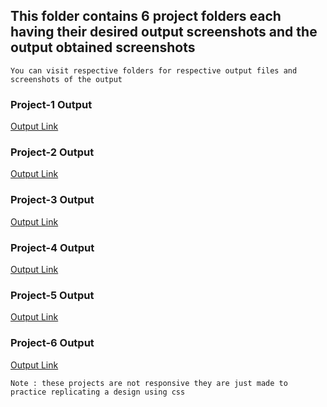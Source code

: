 ## This folder contains 6 project folders each having their desired output screenshots and the output obtained screenshots

`You can visit respective folders for respective output files and screenshots of the output`

### Project-1 Output

[Output Link](https://6460fad60c7e9612e928113f--capable-cuchufli-b03c63.netlify.app/)

### Project-2 Output

[Output Link](https://645ea3d5446d773e1de23a17--merry-tapioca-e3b557.netlify.app/)

### Project-3 Output

[Output Link](https://64640d70782ecb2d215f29e1--neon-flan-403916.netlify.app/)

### Project-4 Output

[Output Link](https://6465713885e245175cbfae45--venerable-semolina-84d6f5.netlify.app/)

### Project-5 Output

[Output Link](https://64663bf56accdd0c9f6f88c5--eclectic-entremet-adaff5.netlify.app/)

### Project-6 Output

[Output Link](https://6466e2eacc80c92997dcc634--cheery-sunburst-3e2d49.netlify.app/)


`Note : these projects are not responsive they are just made to practice replicating a design using css`